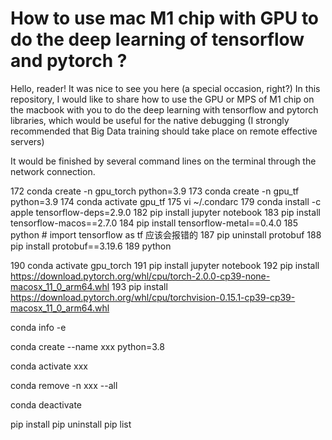 # How to use mac M1 chip with GPU to do the deep learning of tensorflow and pytorch ?

Hello, reader! It was nice to see you here (a special occasion, right?)
In this repository, I would like to share how to use the GPU or MPS of M1 chip on the macbook with you to do the deep learning with tensorflow and pytorch libraries, which would be useful for the native debugging (I strongly recommended that Big Data training should take place on remote effective servers)

It would be finished by several command lines on the terminal through the network connection.

  172  conda create -n gpu_torch python=3.9
  173  conda create -n gpu_tf python=3.9
  174  conda activate gpu_tf
  175  vi ~/.condarc
  179  conda install -c apple tensorflow-deps=2.9.0
  182  pip install jupyter notebook 
  183  pip install tensorflow-macos==2.7.0 
  184  pip install tensorflow-metal==0.4.0 
  185  python  # import tensorflow as tf 应该会报错的
  187  pip uninstall protobuf
  188  pip install protobuf==3.19.6 
  189  python


  190  conda activate gpu_torch
  191  pip install jupyter notebook 
  192  pip install https://download.pytorch.org/whl/cpu/torch-2.0.0-cp39-none-macosx_11_0_arm64.whl
  193  pip install https://download.pytorch.org/whl/cpu/torchvision-0.15.1-cp39-cp39-macosx_11_0_arm64.whl



conda info -e

conda create --name xxx python=3.8

conda activate xxx

conda remove -n xxx --all

conda deactivate


pip install
pip uninstall
pip list
